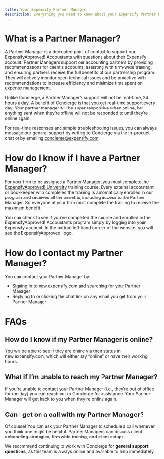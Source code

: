 ```yaml
---
title: Your Expensify Partner Manager
description: Everything you need to know about your Expensify Partner Manager
---
```

<!-- The lines above are required by Jekyll to process the .md file -->

# What is a Partner Manager?
A Partner Manager is a dedicated point of contact to support our ExpensifyApproved! Accountants with questions about their Expensify account. Partner Managers support our accounting partners by providing recommendations for client's accounts, assisting with firm-wide training, and ensuring partners receive the full benefits of our partnership program. They will actively monitor open technical issues and be proactive with recommendations to increase efficiency and minimize time spent on expense management.

Unlike Concierge, a Partner Manager’s support will not be real-time, 24 hours a day. A benefit of Concierge is that you get real-time support every day. Your partner manager will be super responsive when online, but anything sent when they’re offline will not be responded to until they’re online again.

For real-time responses and simple troubleshooting issues, you can always message our general support by writing to Concierge via the in-product chat or by emailing concierge@expensify.com.

# How do I know if I have a Partner Manager?
For your firm to be assigned a Partner Manager, you must complete the [ExpensifyApproved! University](https://use.expensify.com/accountants) training course. Every external accountant or bookkeeper who completes the training is automatically enrolled in our program and receives all the benefits, including access to the Partner Manager. So everyone at your firm must complete the training to receive the maximum benefit.

You can check to see if you’ve completed the course and enrolled in the ExpensifyApproved! Accountants program simply by logging into your Expensify account. In the bottom left-hand corner of the website, you will see the ExpensifyApproved! logo.

# How do I contact my Partner Manager?
You can contact your Partner Manager by:
- Signing in to new.expensify.com and searching for your Partner Manager
- Replying to or clicking the chat link on any email you get from your Partner Manager

# FAQs
## How do I know if my Partner Manager is online?
You will be able to see if they are online via their status in new.expensify.com, which will either say “online” or have their working hours.

## What if I’m unable to reach my Partner Manager?
If you’re unable to contact your Partner Manager (i.e., they're out of office for the day) you can reach out to Concierge for assistance. Your Partner Manager will get back to you when they’re online again.

## Can I get on a call with my Partner Manager?
Of course! You can ask your Partner Manager to schedule a call whenever you think one might be helpful. Partner Managers can discuss client onboarding strategies, firm wide training, and client setups.

We recommend continuing to work with Concierge for **general support questions**, as this team is always online and available to help immediately. 
